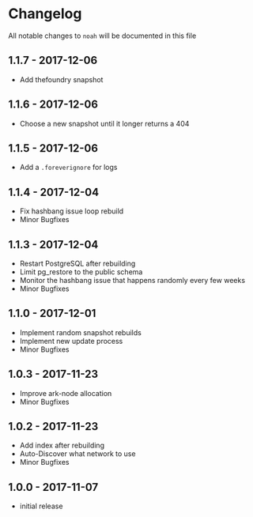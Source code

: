 # Changelog

All notable changes to `noah` will be documented in this file

## 1.1.7 - 2017-12-06

- Add thefoundry snapshot

## 1.1.6 - 2017-12-06

- Choose a new snapshot until it longer returns a 404

## 1.1.5 - 2017-12-06

- Add a `.foreverignore` for logs

## 1.1.4 - 2017-12-04

- Fix hashbang issue loop rebuild
- Minor Bugfixes

## 1.1.3 - 2017-12-04

- Restart PostgreSQL after rebuilding
- Limit pg_restore to the public schema
- Monitor the hashbang issue that happens randomly every few weeks
- Minor Bugfixes

## 1.1.0 - 2017-12-01

- Implement random snapshot rebuilds
- Implement new update process
- Minor Bugfixes

## 1.0.3 - 2017-11-23

- Improve ark-node allocation
- Minor Bugfixes

## 1.0.2 - 2017-11-23

- Add index after rebuilding
- Auto-Discover what network to use
- Minor Bugfixes

## 1.0.0 - 2017-11-07

- initial release
